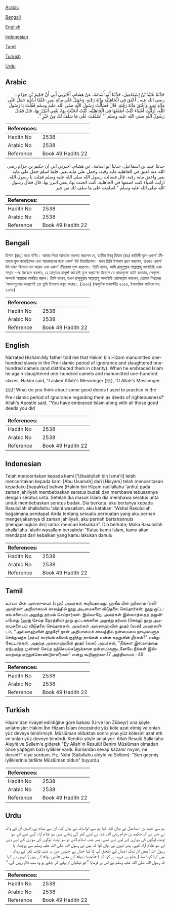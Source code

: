 [Arabic](#arabic)

[Bengali](#bengali)

[English](#english)

[Indonesian](#indonesian)

[Tamil](#tamil)

[Turkish](#turkish)

[Urdu](#urdu)

## Arabic


<div dir="rtl" lang="ar" style={{fontSize:'larger',backgroundColor:'#f8f9fa',padding:20}}>
حَدَّثَنَا عُبَيْدُ بْنُ إِسْمَاعِيلَ، حَدَّثَنَا أَبُو أُسَامَةَ، عَنْ هِشَامٍ، أَخْبَرَنِي أَبِي أَنَّ حَكِيمَ بْنَ حِزَامٍ ـ رضى الله عنه ـ أَعْتَقَ فِي الْجَاهِلِيَّةِ مِائَةَ رَقَبَةٍ، وَحَمَلَ عَلَى مِائَةِ بَعِيرٍ، فَلَمَّا أَسْلَمَ حَمَلَ عَلَى مِائَةِ بَعِيرٍ وَأَعْتَقَ مِائَةَ رَقَبَةٍ، قَالَ فَسَأَلْتُ رَسُولَ اللَّهِ صلى الله عليه وسلم فَقُلْتُ يَا رَسُولَ اللَّهِ، أَرَأَيْتَ أَشْيَاءَ كُنْتُ أَصْنَعُهَا فِي الْجَاهِلِيَّةِ، كُنْتُ أَتَحَنَّثُ بِهَا، يَعْنِي أَتَبَرَّرُ بِهَا، قَالَ فَقَالَ رَسُولُ اللَّهِ صلى الله عليه وسلم ‏ "‏ أَسْلَمْتَ عَلَى مَا سَلَفَ لَكَ مِنْ خَيْرٍ ‏"‏‏.‏
</div>
<div style={{backgroundColor:'#f8f9fa',padding:20, marginBottom: 10}}><table> <thead> <tr> <th>References:</th> <th></th> </tr> </thead> <tbody><tr><td>Hadith No</td><td>2538</td></tr><tr><td>Arabic No</td><td>2538</td></tr><tr><td>Reference</td><td>Book 49 Hadith 22</td></tr></tbody></table></div>


<div dir="rtl" lang="ar" style={{fontSize:'larger',backgroundColor:'#f8f9fa',padding:20}}>
حدثنا عبيد بن اسماعيل، حدثنا ابو اسامة، عن هشام، اخبرني ابي ان حكيم بن حزام رضى الله عنه اعتق في الجاهلية ماية رقبة، وحمل على ماية بعير، فلما اسلم حمل على ماية بعير واعتق ماية رقبة، قال فسالت رسول الله صلى الله عليه وسلم فقلت يا رسول الله، ارايت اشياء كنت اصنعها في الجاهلية، كنت اتحنث بها، يعني اتبرر بها، قال فقال رسول الله صلى الله عليه وسلم " اسلمت على ما سلف لك من خير
</div>
<div style={{backgroundColor:'#f8f9fa',padding:20, marginBottom: 10}}><table> <thead> <tr> <th>References:</th> <th></th> </tr> </thead> <tbody><tr><td>Hadith No</td><td>2538</td></tr><tr><td>Arabic No</td><td>2538</td></tr><tr><td>Reference</td><td>Book 49 Hadith 22</td></tr></tbody></table></div>

## Bengali


<div dir="ltr" lang="bn" style={{fontSize:'larger',backgroundColor:'#f8f9fa',padding:20}}>
হিশাম (রহ.) হতে বর্ণিত। আমার পিতা আমাকে অবগত করলেন যে, হাকীম ইবনু হিযাম (রাঃ) জাহিলী যুগে একশ’ ক্রীতদাস মুক্ত করেছিলেন এবং আরোহণের জন্য একশ’ উট দিয়েছিলেন। যখন তিনি ইসলাম গ্রহণ করলেন, তখনও একশ’ উট বাহন হিসাবে দান করেন এবং একশ’ ক্রীতদাস মুক্ত করলেন। তিনি বলেন, আমি রাসূলুল্লাহ সাল্লাল্লাহু আলাইহি ওয়াসাল্লাম -কে জিজ্ঞেস করলাম, হে আল্লাহর রাসূল! জাহেলী যুগে কল্যাণের উদ্দেশে যে কাজগুলো আমি করতাম, সেগুলো সম্পর্কে আমাকে অবহিত করুন। তিনি বলেন, তখন রাসূলুল্লাহ সাল্লাল্লাহু আলাইহি ওয়াসাল্লাম বললেন, তোমার পিছনের ‘আমলগুলোর কল্যাণেই তো তুমি ইসলাম কবূল করেছ। (১৪৩৬) (আধুনিক প্রকাশনীঃ ২৩৫৪, ইসলামিক ফাউন্ডেশনঃ ২৩৭১)
</div>
<div style={{backgroundColor:'#f8f9fa',padding:20, marginBottom: 10}}><table> <thead> <tr> <th>References:</th> <th></th> </tr> </thead> <tbody><tr><td>Hadith No</td><td>2538</td></tr><tr><td>Arabic No</td><td>2538</td></tr><tr><td>Reference</td><td>Book 49 Hadith 22</td></tr></tbody></table></div>

## English


<div dir="ltr" lang="en" style={{fontSize:'larger',backgroundColor:'#f8f9fa',padding:20}}>
Narrated Hisham:My father told me that Hakim bin Hizam manumitted one-hundred slaves in the Pre-Islamic period of ignorance and slaughtered one-hundred camels (and distributed them in charity). When he embraced Islam he again slaughtered one-hundred camels and manumitted one-hundred slaves. Hakim said, "I asked Allah's Messenger (ﷺ), 'O Allah's Messenger (ﷺ)! What do you think about some good deeds I used to practice in the Pre-Islamic period of ignorance regarding them as deeds of righteousness?' Allah's Apostle said, "You have embraced Islam along with all those good deeds you did
</div>
<div style={{backgroundColor:'#f8f9fa',padding:20, marginBottom: 10}}><table> <thead> <tr> <th>References:</th> <th></th> </tr> </thead> <tbody><tr><td>Hadith No</td><td>2538</td></tr><tr><td>Arabic No</td><td>2538</td></tr><tr><td>Reference</td><td>Book 49 Hadith 22</td></tr></tbody></table></div>

## Indonesian


<div dir="ltr" lang="id" style={{fontSize:'larger',backgroundColor:'#f8f9fa',padding:20}}>
Telah menceritakan kepada kami ['Ubaidullah bin Isma'il] telah menceritakan kepada kami [Abu Usamah] dari [Hisyam] telah menceritakan kepadaku [bapakku] bahwa [Hakim bin Hizam radliallahu 'anhu] pada zaman jahiliyah membebaskan seratus budak dan membawa tebusannya dengan seratus unta. Setelah dia masuk Islam dia membawa seratus unta untuk membebaskan seratus budak. Dia berkata; aku bertanya kepada Rasulullah shallallahu 'alaihi wasallam, aku katakan: 'Wahai Rasulullah, bagaimana pendapat Anda tentang sesuatu perbuatan yang aku pernah mengerjakannya di zaman jahiliyah, aku pernah bertahannuts (mengasingkan diri) untuk mencari kebaikan". Dia berkata; Maka Rasulullah shallallahu 'alaihi wasallam bersabda: "Kalau kamu Islam, kamu akan mendapat dari kebaikan yang kamu lakukan dahulu
</div>
<div style={{backgroundColor:'#f8f9fa',padding:20, marginBottom: 10}}><table> <thead> <tr> <th>References:</th> <th></th> </tr> </thead> <tbody><tr><td>Hadith No</td><td>2538</td></tr><tr><td>Arabic No</td><td>2538</td></tr><tr><td>Reference</td><td>Book 49 Hadith 22</td></tr></tbody></table></div>

## Tamil


<div dir="ltr" lang="ta" style={{fontSize:'larger',backgroundColor:'#f8f9fa',padding:20}}>
உர்வா பின் அஸ்ஸுபைர் (ரஹ்) அவர்கள் கூறியதாவது: ஹகீம் பின் ஹிஸாம் (ரலி) அவர்கள் அறியாமைக் காலத்தில் நூறு அடிமைகளை விடுதலை செய்தார்கள்; நூறு ஒட்டகங் களையும் அறுத்து தர்மம் செய்தார்கள். இவ்வாறே, அவர்கள் இஸ்லாத்தைத் தழுவியபோது (ஹஜ் செய்த நேரத்தில்) நூறு ஒட்டகங்களை அறுத்து தர்மம் (செய்து) நூறு அடிமைகளையும் விடுதலை செய்தார்கள். அவர்கள் அல்லாஹ்வின் தூதர் (ஸல்) அவர்களிடம், ‘‘அல்லாஹ்வின் தூதரே! நான் அறியாமைக் காலத்தில் நன்மையை நாடியவனாக செய்துவந்த (தர்ம) காரியங் களைக் குறித்து தாங்கள் என்ன கருதுகின் றீர்கள்?” என்று கேட்டார்கள். அதற்கு அல்லாஹ்வின் தூதர் (ஸல்) அவர்கள், ‘‘நீங்கள் இஸ்லாத்தை ஏற்பதற்கு முன்னர் செய்த நற்செயல்க(ளுக்கான நன்மை)களுடனேயே நீங்கள் இஸ்லாத்தை ஏற்றுக்கொண்டுள்ளீர்கள்” என்று கூறினார்கள்.17 அத்தியாயம் : 49
</div>
<div style={{backgroundColor:'#f8f9fa',padding:20, marginBottom: 10}}><table> <thead> <tr> <th>References:</th> <th></th> </tr> </thead> <tbody><tr><td>Hadith No</td><td>2538</td></tr><tr><td>Arabic No</td><td>2538</td></tr><tr><td>Reference</td><td>Book 49 Hadith 22</td></tr></tbody></table></div>

## Turkish


<div dir="ltr" lang="tr" style={{fontSize:'larger',backgroundColor:'#f8f9fa',padding:20}}>
Hişam'dan rivayet edildiğine göre babası (Urve İbn Zübeyr) ona şöyle anlatmıştır: Hakim İbn Hizam İslam öncesinde yüz köle azat etmiş ve onları yüz deveye bindirmişti. Müslüman olduktan sonra yine yüz kölesini azat etti ve onları yüz deveye bindirdi. Kendisi şöyle anlatıyor: Allah Resulü Sallallahu Aleyhi ve Sellem'e giderek "Ey Allah'ın Resulü! Benim Müslüman olmadan önce yaptığım bazı iyilikler vardı. Bunlardan sevap kazanır mıyım, ne dersin?" diye sordum. Hz. Nebi (Sallallahu aleyhi ve Sellem): "Sen geçmiş iyiliklerinle birlikte Müslüman oldun" buyurdu
</div>
<div style={{backgroundColor:'#f8f9fa',padding:20, marginBottom: 10}}><table> <thead> <tr> <th>References:</th> <th></th> </tr> </thead> <tbody><tr><td>Hadith No</td><td>2538</td></tr><tr><td>Arabic No</td><td>2538</td></tr><tr><td>Reference</td><td>Book 49 Hadith 22</td></tr></tbody></table></div>

## Urdu


<div dir="rtl" lang="ur" style={{fontSize:'larger',backgroundColor:'#f8f9fa',padding:20}}>
ہم سے عبید بن اسماعیل نے بیان کیا، کہا ہم سے ابواسامہ نے بیان کیا، ان سے ہشام نے، انہیں ان کے والد نے خبر دی کہ حکیم بن حزام رضی اللہ عنہ نے اپنے کفر کے زمانے میں سو غلام آزاد کیے تھے اور سو اونٹ لوگوں کی سواری کے لیے دیے تھے۔ پھر جب اسلام لائے تو سو اونٹ لوگوں کی سواری کے لیے دیے اور سو غلام آزاد کیے۔ پھر انہوں نے بیان کیا کہ میں نے رسول اللہ صلی اللہ علیہ وسلم سے پوچھا۔ یا رسول اللہ! بعض ان نیک اعمال کے متعلق آپ کا کیا خیال ہے جنہیں میں بہ نیت ثواب کفر کے زمانہ میں کیا کرتا تھا ( ہشام بن عروہ نے کہا کہ ) «أتحنث بها» کے معنی «أتبرر بها» کے ہیں ) انہوں نے کہا کہ رسول اللہ صلی اللہ علیہ وسلم نے اس پر فرمایا ”جو نیکیاں تم پہلے کر چکے ہو وہ سب قائم رہیں گی۔“
</div>
<div style={{backgroundColor:'#f8f9fa',padding:20, marginBottom: 10}}><table> <thead> <tr> <th>References:</th> <th></th> </tr> </thead> <tbody><tr><td>Hadith No</td><td>2538</td></tr><tr><td>Arabic No</td><td>2538</td></tr><tr><td>Reference</td><td>Book 49 Hadith 22</td></tr></tbody></table></div>